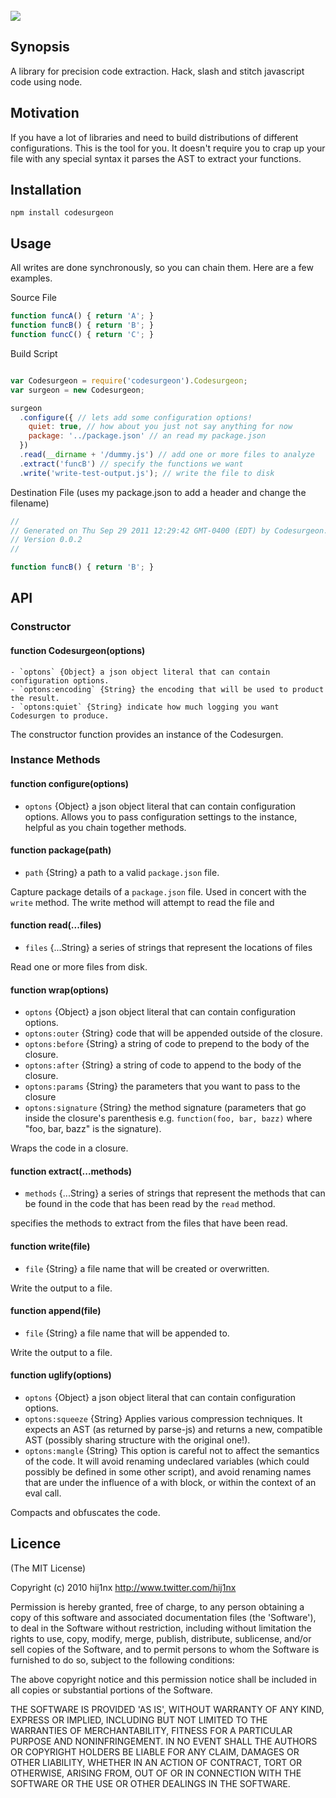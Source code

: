 <br/>
<img src="http://github.com/hij1nx/codesurgeon/raw/master/logo.png">

## Synopsis
A library for precision code extraction. Hack, slash and stitch javascript code using node.

## Motivation
If you have a lot of libraries and need to build distributions of different configurations. This is the tool for you. It doesn't require you to crap up your file with any special syntax it parses the AST to extract your functions.

## Installation
`npm install codesurgeon`

## Usage
All writes are done synchronously, so you can chain them. Here are a few examples.

Source File

```js
function funcA() { return 'A'; }
function funcB() { return 'B'; }
function funcC() { return 'C'; }
```

Build Script

```js

var Codesurgeon = require('codesurgeon').Codesurgeon;
var surgeon = new Codesurgeon;

surgeon
  .configure({ // lets add some configuration options!
    quiet: true, // how about you just not say anything for now
    package: '../package.json' // an read my package.json
  })
  .read(__dirname + '/dummy.js') // add one or more files to analyze
  .extract('funcB') // specify the functions we want
  .write('write-test-output.js'); // write the file to disk
```

Destination File (uses my package.json to add a header and change the filename)

```js
//
// Generated on Thu Sep 29 2011 12:29:42 GMT-0400 (EDT) by Codesurgeon.
// Version 0.0.2
//

function funcB() { return 'B'; }
```

## API

### Constructor

#### function Codesurgeon(options)

```
- `optons` {Object} a json object literal that can contain configuration options.
- `optons:encoding` {String} the encoding that will be used to product the result.
- `optons:quiet` {String} indicate how much logging you want Codesurgen to produce.
```

The constructor function provides an instance of the Codesurgen.

### Instance Methods

#### function configure(options)
- `optons` {Object} a json object literal that can contain configuration options.
Allows you to pass configuration settings to the instance, helpful as you chain together methods.

#### function package(path)
- `path` {String} a path to a valid `package.json` file.

Capture package details of a `package.json` file. Used in concert with the `write` method. The write method will attempt to read the file and 

#### function read(...files)
- `files` {...String} a series of strings that represent the locations of files

Read one or more files from disk.

#### function wrap(options)
- `optons` {Object} a json object literal that can contain configuration options.
- `optons:outer` {String} code that will be appended outside of the closure.
- `optons:before` {String} a string of code to prepend to the body of the closure.
- `optons:after` {String} a string of code to append to the body of the closure.
- `optons:params` {String} the parameters that you want to pass to the closure
- `optons:signature` {String} the method signature (parameters that go inside the closure's parenthesis e.g. `function(foo, bar, bazz)` where "foo, bar, bazz" is the signature).

Wraps the code in a closure.

#### function extract(...methods)
- `methods` {...String} a series of strings that represent the methods that can be found in the code that has been read by the `read` method.

specifies the methods to extract from the files that have been read.

#### function write(file)
- `file` {String} a file name that will be created or overwritten.

Write the output to a file.

#### function append(file)
- `file` {String} a file name that will be appended to.

Write the output to a file.

#### function uglify(options)
- `optons` {Object} a json object literal that can contain configuration options.
- `optons:squeeze` {String} Applies various compression techniques. It expects an AST (as returned by parse-js) and returns a new, compatible AST (possibly sharing structure with the original one!).
- `optons:mangle` {String} This option is careful not to affect the semantics of the code. It will avoid renaming undeclared variables (which could possibly be defined in some other script), and avoid renaming names that are under the influence of a with block, or within the context of an eval call.

Compacts and obfuscates the code.

## Licence
(The MIT License)

Copyright (c) 2010 hij1nx <http://www.twitter.com/hij1nx>

Permission is hereby granted, free of charge, to any person obtaining a copy of this software and associated documentation files (the 'Software'), to deal in the Software without restriction, including without limitation the rights to use, copy, modify, merge, publish, distribute, sublicense, and/or sell copies of the Software, and to permit persons to whom the Software is furnished to do so, subject to the following conditions:

The above copyright notice and this permission notice shall be included in all copies or substantial portions of the Software.

THE SOFTWARE IS PROVIDED 'AS IS', WITHOUT WARRANTY OF ANY KIND, EXPRESS OR IMPLIED, INCLUDING BUT NOT LIMITED TO THE WARRANTIES OF MERCHANTABILITY, FITNESS FOR A PARTICULAR PURPOSE AND NONINFRINGEMENT. IN NO EVENT SHALL THE AUTHORS OR COPYRIGHT HOLDERS BE LIABLE FOR ANY CLAIM, DAMAGES OR OTHER LIABILITY, WHETHER IN AN ACTION OF CONTRACT, TORT OR OTHERWISE, ARISING FROM, OUT OF OR IN CONNECTION WITH THE SOFTWARE OR THE USE OR OTHER DEALINGS IN THE SOFTWARE.
